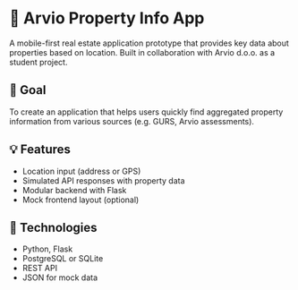 # 🏡 Arvio Property Info App

A mobile-first real estate application prototype that provides key data about properties based on location. Built in collaboration with Arvio d.o.o. as a student project.

## 🎯 Goal
To create an application that helps users quickly find aggregated property information from various sources (e.g. GURS, Arvio assessments).

## 💡 Features
- Location input (address or GPS)
- Simulated API responses with property data
- Modular backend with Flask
- Mock frontend layout (optional)

## 🔧 Technologies
- Python, Flask
- PostgreSQL or SQLite
- REST API
- JSON for mock data
